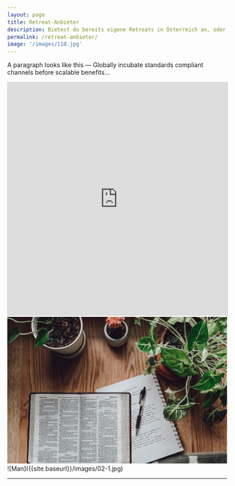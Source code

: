 ```yaml
---
layout: page
title: Retreat-Anbieter
description: Bietest du bereits eigene Retreats in Österreich an, oder möchtest du in naher Zukunft dein eigenes Retreat veranstalten? Dann bist du hier genau richtig.
permalink: /retreat-anbieter/
image: '/images/110.jpg'
---
```


A paragraph looks like this — Globally incubate standards compliant channels before scalable benefits...


<iframe class="airtable-embed" src="https://airtable.com/embed/appyfpS45hXxis9w3/shrRu0jbV2l9YhM36?backgroundColor=green" frameborder="0" onmousewheel="" width="100%" height="533" style="background: transparent; border: 1px solid #ccc;"></iframe>

<img src="/images/02-1.jpg" loading="lazy">
![Man]({{site.baseurl}}/images/02-1.jpg)


***
